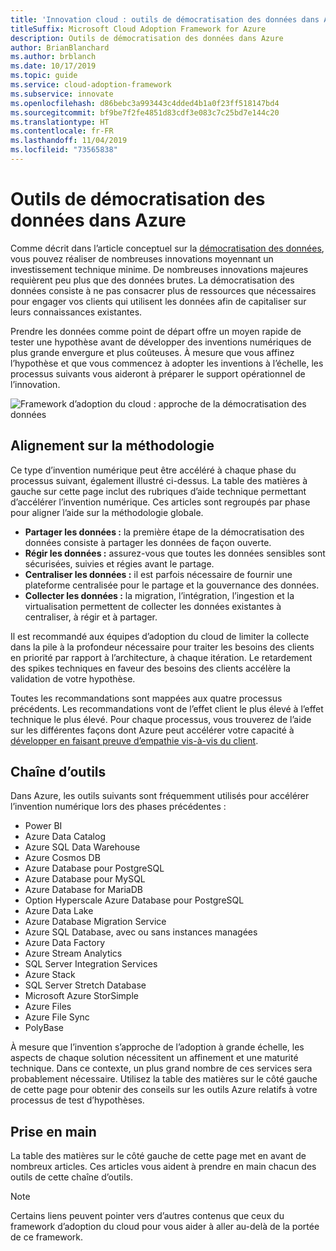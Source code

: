 ```yaml
---
title: 'Innovation cloud : outils de démocratisation des données dans Azure'
titleSuffix: Microsoft Cloud Adoption Framework for Azure
description: Outils de démocratisation des données dans Azure
author: BrianBlanchard
ms.author: brblanch
ms.date: 10/17/2019
ms.topic: guide
ms.service: cloud-adoption-framework
ms.subservice: innovate
ms.openlocfilehash: d86bebc3a993443c4dded4b1a0f23ff518147bd4
ms.sourcegitcommit: bf9be7f2fe4851d83cdf3e083c7c25bd7e144c20
ms.translationtype: HT
ms.contentlocale: fr-FR
ms.lasthandoff: 11/04/2019
ms.locfileid: "73565838"
---
```

# <a name="tools-to-democratize-data-in-azure"></a>Outils de démocratisation des données dans Azure

Comme décrit dans l’article conceptuel sur la [démocratisation des données](../considerations/data.md), vous pouvez réaliser de nombreuses innovations moyennant un investissement technique minime. De nombreuses innovations majeures requièrent peu plus que des données brutes. La démocratisation des données consiste à ne pas consacrer plus de ressources que nécessaires pour engager vos clients qui utilisent les données afin de capitaliser sur leurs connaissances existantes.

Prendre les données comme point de départ offre un moyen rapide de tester une hypothèse avant de développer des inventions numériques de plus grande envergure et plus coûteuses. À mesure que vous affinez l’hypothèse et que vous commencez à adopter les inventions à l’échelle, les processus suivants vous aideront à préparer le support opérationnel de l’innovation.

![Framework d’adoption du cloud : approche de la démocratisation des données](../../_images/innovate/democratize-data.png)

## <a name="alignment-to-the-methodology"></a>Alignement sur la méthodologie

Ce type d’invention numérique peut être accéléré à chaque phase du processus suivant, également illustré ci-dessus. La table des matières à gauche sur cette page inclut des rubriques d’aide technique permettant d’accélérer l’invention numérique. Ces articles sont regroupés par phase pour aligner l’aide sur la méthodologie globale.

- **Partager les données :** la première étape de la démocratisation des données consiste à partager les données de façon ouverte.
- **Régir les données :** assurez-vous que toutes les données sensibles sont sécurisées, suivies et régies avant le partage.
- **Centraliser les données :** il est parfois nécessaire de fournir une plateforme centralisée pour le partage et la gouvernance des données.
- **Collecter les données :** la migration, l’intégration, l’ingestion et la virtualisation permettent de collecter les données existantes à centraliser, à régir et à partager.

Il est recommandé aux équipes d’adoption du cloud de limiter la collecte dans la pile à la profondeur nécessaire pour traiter les besoins des clients en priorité par rapport à l’architecture, à chaque itération. Le retardement des spikes techniques en faveur des besoins des clients accélère la validation de votre hypothèse.

Toutes les recommandations sont mappées aux quatre processus précédents. Les recommandations vont de l’effet client le plus élevé à l’effet technique le plus élevé. Pour chaque processus, vous trouverez de l’aide sur les différentes façons dont Azure peut accélérer votre capacité à [développer en faisant preuve d’empathie vis-à-vis du client](../considerations/build.md).

## <a name="toolchain"></a>Chaîne d’outils

Dans Azure, les outils suivants sont fréquemment utilisés pour accélérer l’invention numérique lors des phases précédentes :

- Power BI
- Azure Data Catalog
- Azure SQL Data Warehouse
- Azure Cosmos DB
- Azure Database pour PostgreSQL
- Azure Database pour MySQL
- Azure Database for MariaDB
- Option Hyperscale Azure Database pour PostgreSQL
- Azure Data Lake
- Azure Database Migration Service
- Azure SQL Database, avec ou sans instances managées
- Azure Data Factory
- Azure Stream Analytics
- SQL Server Integration Services
- Azure Stack
- SQL Server Stretch Database
- Microsoft Azure StorSimple
- Azure Files
- Azure File Sync
- PolyBase

À mesure que l’invention s’approche de l’adoption à grande échelle, les aspects de chaque solution nécessitent un affinement et une maturité technique. Dans ce contexte, un plus grand nombre de ces services sera probablement nécessaire. Utilisez la table des matières sur le côté gauche de cette page pour obtenir des conseils sur les outils Azure relatifs à votre processus de test d’hypothèses.

## <a name="get-started"></a>Prise en main

La table des matières sur le côté gauche de cette page met en avant de nombreux articles. Ces articles vous aident à prendre en main chacun des outils de cette chaîne d’outils.

> [!NOTE]
> Certains liens peuvent pointer vers d’autres contenus que ceux du framework d’adoption du cloud pour vous aider à aller au-delà de la portée de ce framework.
